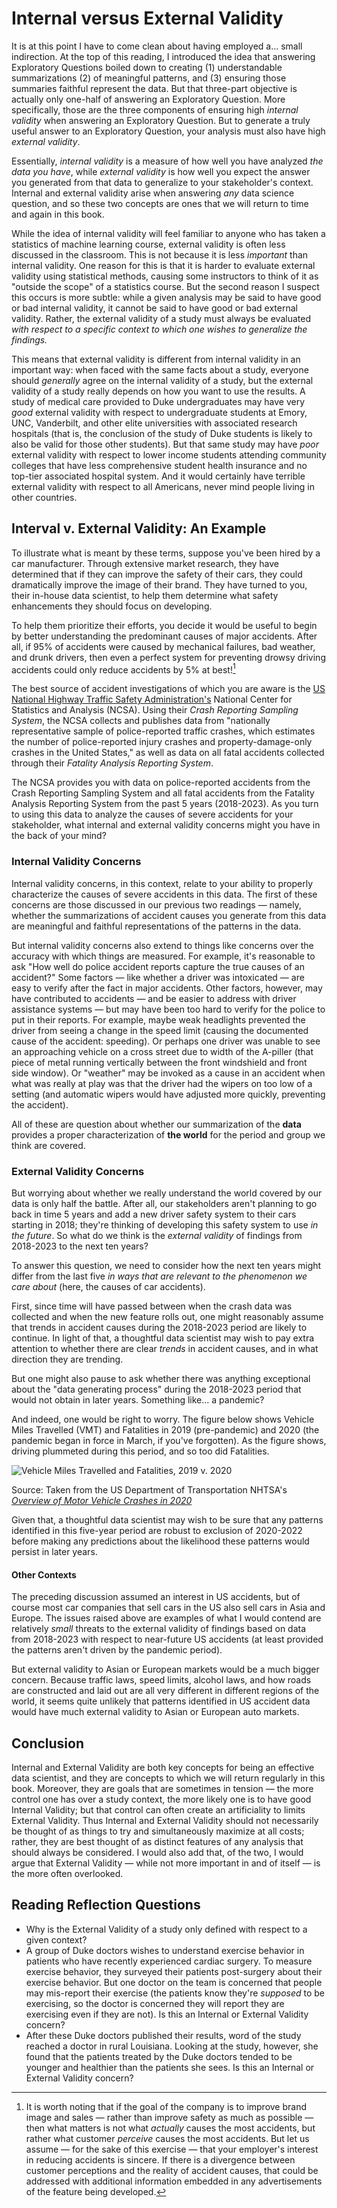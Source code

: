# Internal versus External Validity

It is at this point I have to come clean about having employed a... small indirection. At the top of this reading, I introduced the idea that answering Exploratory Questions boiled down to creating (1) understandable summarizations (2) of meaningful patterns, and (3) ensuring those summaries faithful represent the data. But that three-part objective is actually only one-half of answering an Exploratory Question. More specifically, those are the three components of ensuring high *internal validity* when answering an Exploratory Question. But to generate a truly useful answer to an Exploratory Question, your analysis must also have high *external validity*.

Essentially, *internal validity* is a measure of how well you have analyzed *the data you have*, while *external validity* is how well you expect the answer you generated from that data to generalize to your stakeholder's context. Internal and external validity arise when answering *any* data science question, and so these two concepts are ones that we will return to time and again in this book.

While the idea of internal validity will feel familiar to anyone who has taken a statistics of machine learning course, external validity is often less discussed in the classroom. This is not because it is less *important* than internal validity. One reason for this is that it is harder to evaluate external validity using statistical methods, causing some instructors to think of it as "outside the scope" of a statistics course. But the second reason I suspect this occurs is more subtle: while a given analysis may be said to have good or bad internal validity, it cannot be said to have good or bad external validity. Rather, the external validity of a study must always be evaluated *with respect to a specific context to which one wishes to generalize the findings.*

This means that external validity is different from internal validity in an important way: when faced with the same facts about a study, everyone should *generally* agree on the internal validity of a study, but the external validity of a study really depends on how you want to use the results. A study of medical care provided to Duke undergraduates may have very *good* external validity with respect to undergraduate students at Emory, UNC, Vanderbilt, and other elite universities with associated research hospitals (that is, the conclusion of the study of Duke students is likely to also be valid for those other students). But that same study may have *poor* external validity with respect to lower income students attending community colleges that have less comprehensive student health insurance and no top-tier associated hospital system. And it would certainly have terrible external validity with respect to all Americans, never mind people living in other countries.

## Interval v. External Validity: An Example

To illustrate what is meant by these terms, suppose you've been hired by a car manufacturer. Through extensive market research, they have determined that if they can improve the safety of their cars, they could dramatically improve the image of their brand. They have turned to you, their in-house data scientist, to help them determine what safety enhancements they should focus on developing.

To help them prioritize their efforts, you decide it would be useful to begin by better understanding the predominant causes of major accidents. After all, if 95% of accidents were caused by mechanical failures, bad weather, and drunk drivers, then even a perfect system for preventing drowsy driving accidents could only reduce accidents by 5% at best![^safety_v_customer_perceptions]

[^safety_v_customer_perceptions]: It is worth noting that if the goal of the company is to improve brand image and sales — rather than improve safety as much as possible — then what matters is not what *actually* causes the most accidents, but rather what customer *perceive* causes the most accidents. But let us assume — for the sake of this exercise — that your employer's interest in reducing accidents is sincere. If there is a divergence between customer perceptions and the reality of accident causes, that could be addressed with additional information embedded in any advertisements of the feature being developed.

The best source of accident investigations of which you are aware is the [US National Highway Traffic Safety Administration's](https://www.nhtsa.gov/data) National Center for Statistics and Analysis (NCSA). Using their *Crash Reporting Sampling System*, the NCSA collects and publishes data from "nationally representative sample of police-reported traffic crashes, which estimates the number of police-reported injury crashes and property-damage-only crashes in the United States," as well as data on all fatal accidents collected through their *Fatality Analysis Reporting System*.

The NCSA provides you with data on police-reported accidents from the Crash Reporting Sampling System and all fatal accidents from the Fatality Analysis Reporting System from the past 5 years (2018-2023). As you turn to using this data to analyze the causes of severe accidents for your stakeholder, what internal and external validity concerns might you have in the back of your mind?

### Internal Validity Concerns

Internal validity concerns, in this context, relate to your ability to properly characterize the causes of severe accidents in this data. The first of these concerns are those discussed in our previous two readings — namely, whether the summarizations of accident causes you generate from this data are meaningful and faithful representations of the patterns in the data.

But internal validity concerns also extend to things like concerns over the accuracy with which things are measured. For example, it's reasonable to ask "How well do police accident reports capture the true causes of an accident?" Some factors — like whether a driver was intoxicated — are easy to verify after the fact in major accidents. Other factors, however, may have contributed to accidents — and be easier to address with driver assistance systems — but may have been too hard to verify for the police to put in their reports. For example, maybe weak headlights prevented the driver from seeing a change in the speed limit (causing the documented cause of the accident: speeding). Or perhaps one driver was unable to see an approaching vehicle on a cross street due to width of the A-piller (that piece of metal running vertically between the front windshield and front side window). Or "weather" may be invoked as a cause in an accident when what was really at play was that the driver had the wipers on too low of a setting (and automatic wipers would have adjusted more quickly, preventing the accident).

All of these are question about whether our summarization of the **data** provides a proper characterization of **the world** for the period and group we think are covered.

### External Validity Concerns

But worrying about whether we really understand the world covered by our data is only half the battle. After all, our stakeholders aren't planning to go back in time 5 years and add a new driver safety system to their cars starting in 2018; they're thinking of developing this safety system to use *in the future*. So what do we think is the *external validity* of findings from 2018-2023 to the next ten years?

To answer this question, we need to consider how the next ten years might differ from the last five *in ways that are relevant to the phenomenon we care about* (here, the causes of car accidents).

First, since time will have passed between when the crash data was collected and when the new feature rolls out, one might reasonably assume that trends in accident causes during the 2018-2023 period are likely to continue. In light of that, a thoughtful data scientist may wish to pay extra attention to whether there are clear *trends* in accident causes, and in what direction they are trending.

But one might also pause to ask whether there was anything exceptional about the "data generating process" during the 2018-2023 period that would not obtain in later years. Something like... a pandemic?

And indeed, one would be right to worry. The figure below shows Vehicle Miles Travelled (VMT) and Fatalities in 2019 (pre-pandemic) and 2020 (the pandemic began in force in March, if you've forgotten). As the figure shows, driving plummeted during this period, and so too did Fatalities.

![Vehicle Miles Travelled and Fatalities, 2019 v. 2020](images/2020_vmt_fatalities.png)

Source: Taken from the US Department of Transportation NHTSA's [*Overview of Motor Vehicle Crashes in 2020*](https://crashstats.nhtsa.dot.gov/Api/Public/ViewPublication/813266)

Given that, a thoughtful data scientist may wish to be sure that any patterns identified in this five-year period are robust to exclusion of 2020-2022 before making any predictions about the likelihood these patterns would persist in later years.

#### Other Contexts

The preceding discussion assumed an interest in US accidents, but of course most car companies that sell cars in the US also sell cars in Asia and Europe. The issues raised above are examples of what I would contend are relatively *small* threats to the external validity of findings based on data from 2018-2023 with respect to near-future US accidents (at least provided the patterns aren't driven by the pandemic period).

But external validity to Asian or European markets would be a much bigger concern. Because traffic laws, speed limits, alcohol laws, and how roads are constructed and laid out are all very different in different regions of the world, it seems quite unlikely that patterns identified in US accident data would have much external validity to Asian or European auto markets.

## Conclusion

Internal and External Validity are both key concepts for being an effective data scientist, and they are concepts to which we will return regularly in this book. Moreover, they are goals that are sometimes in tension — the more control one has over a study context, the more likely one is to have good Internal Validity; but that control can often create an artificiality to limits External Validity. Thus Internal and External Validity should not necessarily be thought of as things to try and simultaneously maximize at all costs; rather, they are best thought of as distinct features of any analysis that should always be considered. I would also add that, of the two, I would argue that External Validity — while not more important in and of itself — is the more often overlooked.

## Reading Reflection Questions

- Why is the External Validity of a study only defined with respect to a given context?
- A group of Duke doctors wishes to understand exercise behavior in patients who have recently experienced cardiac surgery. To measure exercise behavior, they surveyed their patients post-surgery about their exercise behavior. But one doctor on the team is concerned that people may mis-report their exercise (the patients know they're *supposed* to be exercising, so the doctor is concerned they will report they are exercising even if they are not). Is this an Internal or External Validity concern?
- After these Duke doctors published their results, word of the study reached a doctor in rural Louisiana. Looking at the study, however, she found that the patients treated by the Duke doctors tended to be younger and healthier than the patients she sees. Is this an Internal or External Validity concern?

<!-- ## External Validity

External validity is fundamentally about the *generalizability* of a study: whether the causal estimate found in a study is likely to also be a good guess for the causal effect in a different context.

External validity is one of the most important things to think about as a *consumer* of other people's research, because when you read other people's research, you're usually doing so because you're looking for information you can use to address a specific problem you face. In these situations, it's critical that you always ask yourself: are the results from this study likely to also be valid in the context of my problem?

Of course, when asking about the external validity of a study, we have to specify the setting to which we want to generalize its results. A study that looks at how Duke undergraduates' consumer behavior changes when faced with different types of ads on google may have good external validity in terms of its generalizability to other elite Univerities like Emory, Vanderbilt, or UNC. But it might not generalize to the US population as a whole.

### External Validity Considerations

There are many reasons that the results of a study may not generalize to a new context. Here are a handful of the most common issues to bear in mind:

**The study population may be different from the population in the new context.**

Almost by definition, the entities in the new context will be different from the entities in the original study (even if we're working with the same people, we're looking at them at a different time). But the key question for external validity is whether the entities in the new context are different *in a way that would impact their response to a given treatment*.

It's not hard to think of reasons that different populations may respond differently to a given treatment. For example, suppose a company finds ads for luxury cars increase sales among rich people in New York. It's hard to imagine that the same ad run in a poor neighborhood in Detroit would have the same effect.

As you think about population differences, make sure you consider not only standard demographic attributes (age, gender, wealth, education), but also cultural or social differences. Many issues businesses deal with -- especially advertising and brand image -- may be culturally specific, and so may not generalize to all communities.

This may all seem obvious as you read it, but using unrepresentative samples in research and medicine, then making recommendations for the general public is a huge problem in the real world.

White men are massively over-represented in [medical trials](https://www.theatlantic.com/health/archive/2016/06/why-are-health-studies-so-white/487046/), for example. Unsurprisingly, this means that when the results of those trials are generalized to the population as a whole, we suddenly discover (SURPRISE) that the predicted results didn't always hold for women or people of color! (e.g. [drug doses set for men are often too high for women](https://www.theguardian.com/lifeandstyle/2015/apr/30/fda-clinical-trials-gender-gap-epa-nih-institute-of-medicine-cardiovascular-disease); some heart drugs work great for White men, [but often interact poorly with a gene common in Asians and Pacific Islanders; and Multiple sclerosis turns out to be drive by a different mutation in Black patients than European descendants](https://www.vice.com/en/article/mbjjnp/medical-studies-still-exclude-people-of-color)).

And for the longest time, psychology research was based almost entirely on studies conducted using student volunteers. But of course, students at elite universities are not a representative population -- they're disproportionately Western, Educated, from Industrialized, Rich, and Democratic countries (they're WEIRD). And as a result, our academic model of human behavior is really just a [model of a bunch of WEIRD kids](https://slate.com/technology/2013/05/weird-psychology-social-science-researchers-rely-too-much-on-western-college-students.html).

Unrepresentative training data is also one of the reasons that so many machine learning algorithms are just plain racist (this isn't causal inference, but it's the same idea) -- if you train a facial recognition algorithm using predominantly white faces, turns out that they will either [not see Black faces](http://www.cnn.com/2009/TECH/12/22/hp.webcams/index.html), or worse, mis-identify people of color (which is a [really bad thing when those algorithms are being used by the police](https://www.wired.com/story/best-algorithms-struggle-recognize-black-faces-equally/)).

So while internal validity issues may seem more sophisticated and thus interesting, don't overlook the importance of these kinds of external validity issues!

**The treatment might differ between study and new context**

A study may declare that it has measured the effect of billboard ads on sales, or an infinite scroll on engagement. But it's always important to remember that while we may interprete studies in these general terms, the reality is that that billboard study probably measured the effect *of a specific set of billboard ads* on sales, and the infinite scroll study looked at the effect of infinite scroll *in a specific app*.

So always be careful to think about what *exactly* the treatment in a study was, and whether its likely to generalize to the case you study about.

**There may be scaling effects**

Often times when we're thinking about external validity, we're not just thinking re-using a treatment or intervention; we're thinking about scaling them up.

But an intervention that works on a few people / is only in place for a short period may not be a perfect model for what happens when that same intervention is applied at scale or permanently. For example, the returns to showing people a TV ad about your company for the first time is probably not the same as the returns to airing that ad the 1,000,000th time. Or sales from selling a special product at one store for a limited time may not be a good indicator of the sales you would see if your "special product" were available everywhere all the time.

People may also respond differently to an intervention when it gets big or becomes permanent. To illustrate, I'd like to tell a story about a famous experiment in India ([paper](https://www.ncbi.nlm.nih.gov/pmc/articles/PMC2826809/)).  

Rural health clinics in India have a huge problem: nurse absenteeism. To try and address the problem, in the late 2000s an NGO (along with some MIT economists) decided to see if they could fix the problem. The NGO started keeping track of when nurses clocked in and out, and then shared the information with the government, who then applied fines or punishments to nurses who weren't showing up for work.

Initially, the intervention was successful, leading to very large increases in attendance (doubling it in fact!) after a few months. But as nurses came to realize this wasn't just a little study but actually something that was going to be around for a while, they mobilized politically, and soon administrators were allowing nurses to claim an increasing number of "exempt days", avoiding punishment. And so sure enough, nurses stopped coming to work, and absenteeism had returned to pre-intervention levels 16 months after the program began.

This is an example of what economists call a "general equilibrium" effect -- when we introduce a treatment to the world, the world responds. But often these responses don't happen in small trials the same way they do when policies go big, creating serious generalizability problems.

Relatedly: if you are a public policy person or an economic development person, I cannot recommend [this paper](https://www.nber.org/papers/w22595) by Angus Deaton and Nancy Cartwright enough for discussing the limitations of RCTs for learning about the effects of policy or nature of social processes. It's a long, very thoughtful paper, but it's really, *really* good. -->
